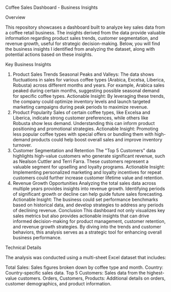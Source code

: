 Coffee Sales Dashboard - Business Insights

Overview

This repository showcases a dashboard built to analyze key sales data from a coffee retail business. The insights derived from the data provide valuable information regarding product sales trends, customer segmentation, and revenue growth, useful for strategic decision-making. Below, you will find the business insights I identified from analyzing the dataset, along with potential actions based on these insights.

Key Business Insights
1. Product Sales Trends
Seasonal Peaks and Valleys: The data shows fluctuations in sales for various coffee types (Arabica, Excelsa, Liberica, Robusta) across different months and years. For example, Arabica sales peaked during certain months, suggesting possible seasonal demand for specific coffee types.
Actionable Insight: By leveraging these trends, the company could optimize inventory levels and launch targeted marketing campaigns during peak periods to maximize revenue.
2. Product Popularity
Sales of certain coffee types, like Excelsa and Liberica, indicate strong customer preferences, while others like Robusta show less demand. Understanding this can inform product positioning and promotional strategies.
Actionable Insight: Promoting less popular coffee types with special offers or bundling them with high-demand products could help boost overall sales and improve inventory turnover.
3. Customer Segmentation and Retention
The "Top 5 Customers" data highlights high-value customers who generate significant revenue, such as Nealson Cuttler and Terri Farra. These customers represent a valuable segment for upselling and loyalty programs.
Actionable Insight: Implementing personalized marketing and loyalty incentives for repeat customers could further increase customer lifetime value and retention.
4. Revenue Growth Opportunities
Analyzing the total sales data across multiple years provides insights into revenue growth. Identifying periods of significant growth or decline can help guide future sales forecasting.
Actionable Insight: The business could set performance benchmarks based on historical data, and develop strategies to address any periods of declining revenue.
Conclusion
This dashboard not only visualizes key sales metrics but also provides actionable insights that can drive informed decision-making for product management, customer retention, and revenue growth strategies. By diving into the trends and customer behaviors, this analysis serves as a strategic tool for enhancing overall business performance.

Technical Details

The analysis was conducted using a multi-sheet Excel dataset that includes:

Total Sales: Sales figures broken down by coffee type and month.
Country: Country-specific sales data.
Top 5 Customers: Sales data from the highest-value customers.
Orders, Customers, Products: Additional details on orders, customer demographics, and product information.
